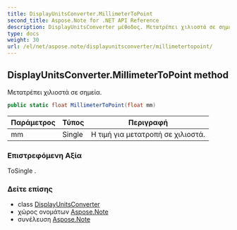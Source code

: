 ```yaml
---
title: DisplayUnitsConverter.MillimeterToPoint
second_title: Aspose.Note for .NET API Reference
description: DisplayUnitsConverter μέθοδος. Μετατρέπει χιλιοστά σε σημεία.
type: docs
weight: 30
url: /el/net/aspose.note/displayunitsconverter/millimetertopoint/
---
```

## DisplayUnitsConverter.MillimeterToPoint method

Μετατρέπει χιλιοστά σε σημεία.

```csharp
public static float MillimeterToPoint(float mm)
```

| Παράμετρος | Τύπος | Περιγραφή |
| --- | --- | --- |
| mm | Single | Η τιμή για μετατροπή σε χιλιοστά. |

### Επιστρεφόμενη Αξία

ΤοSingle .

### Δείτε επίσης

* class [DisplayUnitsConverter](../)
* χώρος ονομάτων [Aspose.Note](../../displayunitsconverter/)
* συνέλευση [Aspose.Note](../../../)


